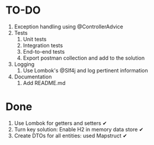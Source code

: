 # TO-DO
1. Exception handling using @ControllerAdvice
2. Tests
   1. Unit tests
   2. Integration tests
   3. End-to-end tests
   4. Export postman collection and add to the solution
3. Logging
   1. Use Lombok's @Slf4j and log pertinent information
4. Documentation
   1. Add README.md

# Done
1. Use Lombok for getters and setters ✔
2. Turn key solution: Enable H2 in memory data store ✔
3. Create DTOs for all entities: used Mapstruct ✔